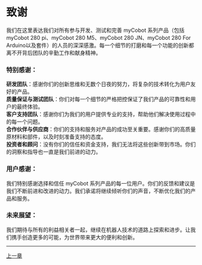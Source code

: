 # 致谢

我们在这里表达我们对所有参与开发、测试和完善 myCobot 系列产品（包括 myCobot 280 pi、myCobot 280 M5、myCobot 280 JN、myCobot 280 For Arduino以及套件）的人员的深深感激。每一个细节的打磨和每一个功能的创新都离不开背后团队的辛勤工作和献身精神。

### 特别感谢：

**研发团队**：感谢你们的创新思维和无数个日夜的努力，将复杂的技术转化为用户友好的产品。  
**质量保证与测试团队**：你们对每一个细节的严格把控保证了我们产品的可靠性和用户的最终体验。  
**客户支持团队**：感谢你们为我们的用户提供专业的支持，帮助他们解决使用过程中的每一个问题。  
**合作伙伴与供应商**：你们的支持和服务对产品的成功至关重要。感谢你们的高质量原材料和部件，以及时刻准备支持的态度。  
**投资者和顾问**：没有你们的信任和资金支持，我们无法将这些创新带到市场。你们的洞察和指导也一直是我们前进的动力。

### 用户感谢：

我们特别感谢选择和信任 myCobot 系列产品的每一位用户。你们的反馈和建议是我们不断前进和改进的动力。我们承诺将继续倾听你们的声音，不断优化我们的产品和服务。

### 未来展望：

我们期待与所有的利益相关者一起，继续在机器人技术的道路上探索和进步。让我们携手创造更多的可能，为世界带来更大的便利和创新。

---

[上一章](../4-SupportAndService/11.AboutUs/11.AboutUs.md)